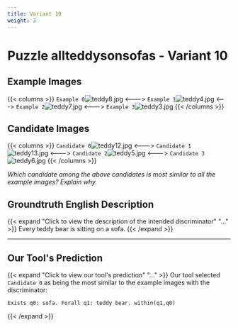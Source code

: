 ```yaml
---
title: Variant 10
weight: 3
---
```


# Puzzle allteddysonsofas - Variant 10

## Example Images
{{< columns >}}
`Example 0`![teddy8.jpg](/natscene_data/images/teddy8.jpg)
<--->
`Example 1`![teddy4.jpg](/natscene_data/images/teddy4.jpg)
<--->
`Example 2`![teddy7.jpg](/natscene_data/images/teddy7.jpg)
<--->
`Example 3`![teddy3.jpg](/natscene_data/images/teddy3.jpg)
{{< /columns >}}

## Candidate Images
{{< columns >}}
`Candidate 0`![teddy12.jpg](/natscene_data/images/teddy12.jpg)
<--->
`Candidate 1`![teddy13.jpg](/natscene_data/images/teddy13.jpg)
<--->
`Candidate 2`![teddy5.jpg](/natscene_data/images/teddy5.jpg)
<--->
`Candidate 3`![teddy6.jpg](/natscene_data/images/teddy6.jpg)
{{< /columns >}}

*Which candidate among the above candidates is most similar to all the example images? Explain why.*

## Groundtruth English Description

{{< expand "Click to view the description of the intended discriminator" "..." >}}
Every teddy bear is sitting on a sofa.
{{< /expand >}}

---



## Our Tool's Prediction

{{< expand "Click to view our tool's prediction" "..." >}}
Our tool selected `Candidate 0` as being the most similar to the example images with the discriminator:
```plaintext
Exists q0: sofa. Forall q1: teddy bear. within(q1,q0)
```
{{< /expand >}}
